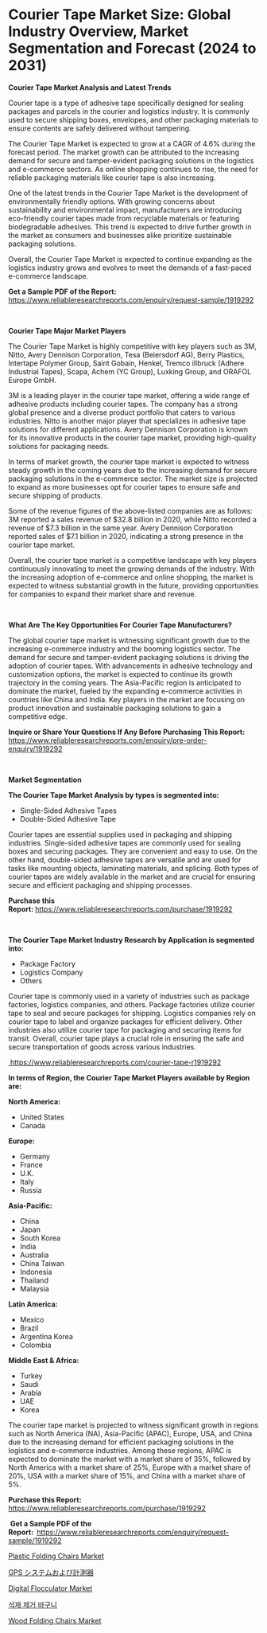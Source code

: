 <p><h1>Courier Tape Market Size: Global Industry Overview, Market Segmentation and Forecast (2024 to 2031)</h1></p><p><strong>Courier Tape Market Analysis and Latest Trends</strong></p>
<p><p>Courier tape is a type of adhesive tape specifically designed for sealing packages and parcels in the courier and logistics industry. It is commonly used to secure shipping boxes, envelopes, and other packaging materials to ensure contents are safely delivered without tampering.</p><p>The Courier Tape Market is expected to grow at a CAGR of 4.6% during the forecast period. The market growth can be attributed to the increasing demand for secure and tamper-evident packaging solutions in the logistics and e-commerce sectors. As online shopping continues to rise, the need for reliable packaging materials like courier tape is also increasing.</p><p>One of the latest trends in the Courier Tape Market is the development of environmentally friendly options. With growing concerns about sustainability and environmental impact, manufacturers are introducing eco-friendly courier tapes made from recyclable materials or featuring biodegradable adhesives. This trend is expected to drive further growth in the market as consumers and businesses alike prioritize sustainable packaging solutions.</p><p>Overall, the Courier Tape Market is expected to continue expanding as the logistics industry grows and evolves to meet the demands of a fast-paced e-commerce landscape.</p></p>
<p><strong>Get a Sample PDF of the Report:&nbsp;</strong> <a href="https://www.reliableresearchreports.com/enquiry/request-sample/1919292">https://www.reliableresearchreports.com/enquiry/request-sample/1919292</a></p>
<p>&nbsp;</p>
<p><strong>Courier Tape Major Market Players</strong></p>
<p><p>The Courier Tape Market is highly competitive with key players such as 3M, Nitto, Avery Dennison Corporation, Tesa (Beiersdorf AG), Berry Plastics, Intertape Polymer Group, Saint Gobain, Henkel, Tremco illbruck (Adhere Industrial Tapes), Scapa, Achem (YC Group), Luxking Group, and ORAFOL Europe GmbH. </p><p>3M is a leading player in the courier tape market, offering a wide range of adhesive products including courier tapes. The company has a strong global presence and a diverse product portfolio that caters to various industries. Nitto is another major player that specializes in adhesive tape solutions for different applications. Avery Dennison Corporation is known for its innovative products in the courier tape market, providing high-quality solutions for packaging needs.</p><p>In terms of market growth, the courier tape market is expected to witness steady growth in the coming years due to the increasing demand for secure packaging solutions in the e-commerce sector. The market size is projected to expand as more businesses opt for courier tapes to ensure safe and secure shipping of products.</p><p>Some of the revenue figures of the above-listed companies are as follows: 3M reported a sales revenue of $32.8 billion in 2020, while Nitto recorded a revenue of $7.3 billion in the same year. Avery Dennison Corporation reported sales of $7.1 billion in 2020, indicating a strong presence in the courier tape market.</p><p>Overall, the courier tape market is a competitive landscape with key players continuously innovating to meet the growing demands of the industry. With the increasing adoption of e-commerce and online shopping, the market is expected to witness substantial growth in the future, providing opportunities for companies to expand their market share and revenue.</p></p>
<p>&nbsp;</p>
<p><strong>What Are The Key Opportunities For Courier Tape Manufacturers?</strong></p>
<p><p>The global courier tape market is witnessing significant growth due to the increasing e-commerce industry and the booming logistics sector. The demand for secure and tamper-evident packaging solutions is driving the adoption of courier tapes. With advancements in adhesive technology and customization options, the market is expected to continue its growth trajectory in the coming years. The Asia-Pacific region is anticipated to dominate the market, fueled by the expanding e-commerce activities in countries like China and India. Key players in the market are focusing on product innovation and sustainable packaging solutions to gain a competitive edge.</p></p>
<p><strong>Inquire or Share Your Questions If Any Before Purchasing This Report:</strong> <a href="https://www.reliableresearchreports.com/enquiry/pre-order-enquiry/1919292">https://www.reliableresearchreports.com/enquiry/pre-order-enquiry/1919292</a></p>
<p>&nbsp;</p>
<p><strong>Market Segmentation</strong></p>
<p><strong>The Courier Tape Market Analysis by types is segmented into:</strong></p>
<p><ul><li>Single-Sided Adhesive Tapes</li><li>Double-Sided Adhesive Tape</li></ul></p>
<p><p>Courier tapes are essential supplies used in packaging and shipping industries. Single-sided adhesive tapes are commonly used for sealing boxes and securing packages. They are convenient and easy to use. On the other hand, double-sided adhesive tapes are versatile and are used for tasks like mounting objects, laminating materials, and splicing. Both types of courier tapes are widely available in the market and are crucial for ensuring secure and efficient packaging and shipping processes.</p></p>
<p><strong>Purchase this Report:&nbsp;</strong><a href="https://www.reliableresearchreports.com/purchase/1919292">https://www.reliableresearchreports.com/purchase/1919292</a></p>
<p>&nbsp;</p>
<p><strong>The Courier Tape Market Industry Research by Application is segmented into:</strong></p>
<p><ul><li>Package Factory</li><li>Logistics Company</li><li>Others</li></ul></p>
<p><p>Courier tape is commonly used in a variety of industries such as package factories, logistics companies, and others. Package factories utilize courier tape to seal and secure packages for shipping. Logistics companies rely on courier tape to label and organize packages for efficient delivery. Other industries also utilize courier tape for packaging and securing items for transit. Overall, courier tape plays a crucial role in ensuring the safe and secure transportation of goods across various industries.</p></p>
<p><a href="https://www.reliableresearchreports.com/courier-tape-r1919292">&nbsp;https://www.reliableresearchreports.com/courier-tape-r1919292</a></p>
<p><strong>In terms of Region, the Courier Tape Market Players available by Region are:</strong></p>
<p>
    <p> <strong> North America: </strong>
        <ul>
            <li>United States</li>
            <li>Canada</li>
        </ul>
        </p> 
    <p> <strong> Europe: </strong>
        <ul>
            <li>Germany</li>
            <li>France</li>
            <li>U.K.</li>
            <li>Italy</li>
            <li>Russia</li>
        </ul>
        </p> 
    <p> <strong> Asia-Pacific: </strong>
        <ul>
            <li>China</li>
            <li>Japan</li>
            <li>South Korea</li>
            <li>India</li>
            <li>Australia</li>
            <li>China Taiwan</li>
            <li>Indonesia</li>
            <li>Thailand</li>
            <li>Malaysia</li>
        </ul>
        </p> 
    <p> <strong> Latin America: </strong>
        <ul>
            <li>Mexico</li>
            <li>Brazil</li>
            <li>Argentina Korea</li>
            <li>Colombia</li>
        </ul>
        </p> 
    <p> <strong> Middle East & Africa: </strong>
        <ul>
            <li>Turkey</li>
            <li>Saudi</li>
            <li>Arabia</li>
            <li>UAE</li>
            <li>Korea</li>
        </ul>
    </p>
    </p>
<p><p>The courier tape market is projected to witness significant growth in regions such as North America (NA), Asia-Pacific (APAC), Europe, USA, and China due to the increasing demand for efficient packaging solutions in the logistics and e-commerce industries. Among these regions, APAC is expected to dominate the market with a market share of 35%, followed by North America with a market share of 25%, Europe with a market share of 20%, USA with a market share of 15%, and China with a market share of 5%.</p></p>
<p><strong>Purchase this Report: </strong><a href="https://www.reliableresearchreports.com/purchase/1919292">https://www.reliableresearchreports.com/purchase/1919292</a></p>
<p>&nbsp;<strong>Get a Sample PDF of the Report:&nbsp;&nbsp;</strong><a href="https://www.reliableresearchreports.com/enquiry/request-sample/1919292">https://www.reliableresearchreports.com/enquiry/request-sample/1919292</a></p>
<p><strong></strong></p>
<p><p><a href="https://github.com/lbird53714/Market-Research-Report-List-5/blob/main/plastic-folding-chairs-market.md">Plastic Folding Chairs Market</a></p><p><a href="https://github.com/RudyBoyer2017/Market-Research-Report-List-1/blob/main/5427135142473.md">GPS システムおよび計測器</a></p><p><a href="https://www.linkedin.com/pulse/digital-flocculator-market-trends-forecast-competitive-analysis-2cdxc">Digital Flocculator Market</a></p><p><a href="https://medium.com/@sophieinleeds/%EA%B8%80%EB%A1%9C%EB%B2%8C-%EC%8A%A4%ED%86%A4-%EC%A0%9C%EA%B1%B0-%EB%B0%94%EA%B5%AC%EB%8B%88-%EC%8B%9C%EC%9E%A5-%EA%B7%9C%EB%AA%A8-%EB%B0%8F-%EC%A0%90%EC%9C%A0%EC%9C%A8-%EB%B6%84%EC%84%9D-%EC%A0%9C%ED%92%88-%EC%9C%A0%ED%98%95-%EC%9D%91%EC%9A%A9-%EB%B6%84%EC%95%BC-%EC%A7%80%EC%97%AD%EB%B3%84-%EC%98%88%EC%B8%A1-2024-2031-42e0db26c7d8">석재 제거 바구니</a></p><p><a href="https://github.com/dringals/Market-Research-Report-List-4/blob/main/wood-folding-chairs-market.md">Wood Folding Chairs Market</a></p></p>
